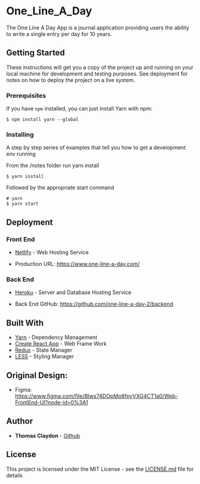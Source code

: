 # One_Line_A_Day

The One Line A Day App is a journal application providing users the ability to write a single entry per day for 10 years.

## Getting Started

These instructions will get you a copy of the project up and running on your local machine for development and testing purposes. See deployment for notes on how to deploy the project on a live system.

### Prerequisites

If you have ```npm``` installed, you can just install Yarn with npm:

```
$ npm install yarn --global
```

### Installing

A step by step series of examples that tell you how to get a development env running

From the /notes folder run yarn install

```
$ yarn install
```

Followed by the appropriate start command

```
# yarn
$ yarn start
```

## Deployment

### Front End
* [Netlify](https://www.netlify.com/) - Web Hosting Service
- Production URL: https://www.one-line-a-day.com/

### Back End
* [Heroku](https://www.heroku.com/) - Server and Database Hosting Service
- Back End GitHub: https://github.com/one-line-a-day-2/backend

## Built With

* [Yarn](https://yarnpkg.com/en/) - Dependency Management
* [Create React App](https://facebook.github.io/create-react-app/) - Web Frame Work
* [Redux](https://redux.js.org/) - State Manager
* [LESS](http://lesscss.org/) - Styling Manager

## Original Design:
- Figma: https://www.figma.com/file/BIws74DOpMo8fpyVXG4CT1a0/Web-FrontEnd-UI?node-id=0%3A1

## Author

* **Thomas Claydon** - [Github](https://github.com/gittc100)

## License

This project is licensed under the MIT License - see the [LICENSE.md](LICENSE.md) file for details








